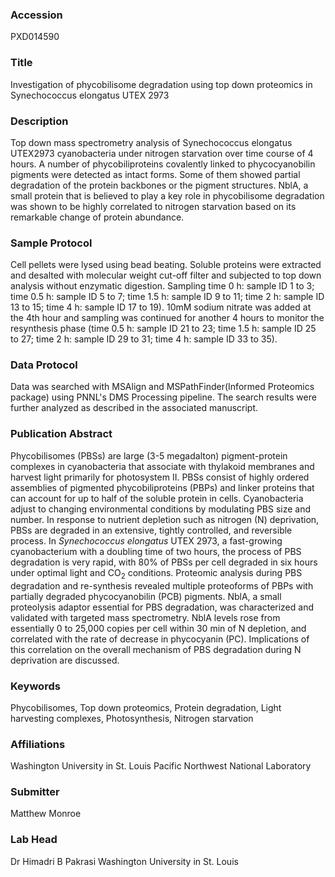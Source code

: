 ### Accession
PXD014590

### Title
Investigation of phycobilisome degradation using top down proteomics in Synechococcus elongatus UTEX 2973

### Description
Top down mass spectrometry analysis of Synechococcus elongatus UTEX2973 cyanobacteria under nitrogen starvation over time course of 4 hours. A number of phycobiliproteins covalently linked to phycocyanobilin pigments were detected as intact forms. Some of them showed partial degradation of the protein backbones or the pigment structures. NblA, a small protein that is believed to play a key role in phycobilisome degradation was shown to be highly correlated to nitrogen starvation based on its remarkable change of protein abundance.

### Sample Protocol
Cell pellets were lysed using bead beating. Soluble proteins were extracted and desalted with molecular weight cut-off filter and subjected to top down analysis without enzymatic digestion. Sampling time 0 h: sample ID 1 to 3; time 0.5 h: sample ID 5 to 7; time 1.5 h: sample ID 9 to 11; time 2 h: sample ID 13 to 15; time 4 h: sample ID 17 to 19). 10mM sodium nitrate was added at the 4th hour and sampling was continued for another 4 hours to monitor the resynthesis phase (time 0.5 h: sample ID 21 to 23; time 1.5 h: sample ID 25 to 27; time 2 h: sample ID 29 to 31; time 4 h: sample ID 33 to 35).

### Data Protocol
Data was searched with MSAlign and MSPathFinder(Informed Proteomics package) using PNNL's DMS Processing pipeline. The search results were further analyzed as described in the associated manuscript.

### Publication Abstract
Phycobilisomes (PBSs) are large (3-5 megadalton) pigment-protein complexes in cyanobacteria that associate with thylakoid membranes and harvest light primarily for photosystem II. PBSs consist of highly ordered assemblies of pigmented phycobiliproteins (PBPs) and linker proteins that can account for up to half of the soluble protein in cells. Cyanobacteria adjust to changing environmental conditions by modulating PBS size and number. In response to nutrient depletion such as nitrogen (N) deprivation, PBSs are degraded in an extensive, tightly controlled, and reversible process. In <i>Synechococcus elongatus</i> UTEX 2973, a fast-growing cyanobacterium with a doubling time of two hours, the process of PBS degradation is very rapid, with 80% of PBSs per cell degraded in six hours under optimal light and CO<sub>2</sub> conditions. Proteomic analysis during PBS degradation and re-synthesis revealed multiple proteoforms of PBPs with partially degraded phycocyanobilin (PCB) pigments. NblA, a small proteolysis adaptor essential for PBS degradation, was characterized and validated with targeted mass spectrometry. NblA levels rose from essentially 0 to 25,000 copies per cell within 30 min of N depletion, and correlated with the rate of decrease in phycocyanin (PC). Implications of this correlation on the overall mechanism of PBS degradation during N deprivation are discussed.

### Keywords
Phycobilisomes, Top down proteomics, Protein degradation, Light harvesting complexes, Photosynthesis, Nitrogen starvation

### Affiliations
Washington University in St. Louis
Pacific Northwest National Laboratory

### Submitter
Matthew Monroe

### Lab Head
Dr Himadri B Pakrasi
Washington University in St. Louis



